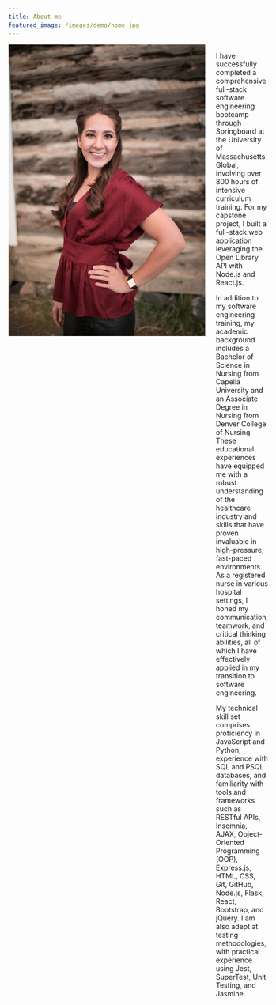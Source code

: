 ```yaml
---
title: About me
featured_image: /images/demo/home.jpg
---
```


<div style="display: flex; align-items: flex-start;">
<img src="/images/about-me-img/laurenmillan.jpg" style="width: 400px; margin-right: 20px;">

<div>

<p>
I have successfully completed a comprehensive full-stack software engineering bootcamp through Springboard at the University of Massachusetts Global, involving over 800 hours of intensive curriculum training. For my capstone project, I built a full-stack web application leveraging the Open Library API with Node.js and React.js.
</p>

<p>
In addition to my software engineering training, my academic background includes a Bachelor of Science in Nursing from Capella University and an Associate Degree in Nursing from Denver College of Nursing. These educational experiences have equipped me with a robust understanding of the healthcare industry and skills that have proven invaluable in high-pressure, fast-paced environments. As a registered nurse in various hospital settings, I honed my communication, teamwork, and critical thinking abilities, all of which I have effectively applied in my transition to software engineering.
</p>

<p>
My technical skill set comprises proficiency in JavaScript and Python, experience with SQL and PSQL databases, and familiarity with tools and frameworks such as RESTful APIs, Insomnia, AJAX, Object-Oriented Programming (OOP), Express.js, HTML, CSS, Git, GitHub, Node.js, Flask, React, Bootstrap, and jQuery. I am also adept at testing methodologies, with practical experience using Jest, SuperTest, Unit Testing, and Jasmine.
</p>

</div>
</div>
